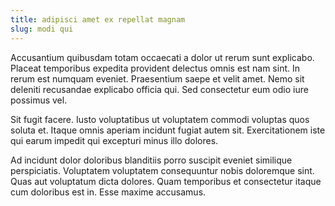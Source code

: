 ```yaml
---
title: adipisci amet ex repellat magnam
slug: modi qui
---
```


Accusantium quibusdam totam occaecati a dolor ut rerum sunt explicabo. Placeat temporibus expedita provident delectus omnis est nam sint. In rerum est numquam eveniet. Praesentium saepe et velit amet. Nemo sit deleniti recusandae explicabo officia qui. Sed consectetur eum odio iure possimus vel.

Sit fugit facere. Iusto voluptatibus ut voluptatem commodi voluptas quos soluta et. Itaque omnis aperiam incidunt fugiat autem sit. Exercitationem iste qui earum impedit qui excepturi minus illo dolores.

Ad incidunt dolor doloribus blanditiis porro suscipit eveniet similique perspiciatis. Voluptatem voluptatem consequuntur nobis doloremque sint. Quas aut voluptatum dicta dolores. Quam temporibus et consectetur itaque cum doloribus est in. Esse maxime accusamus.
